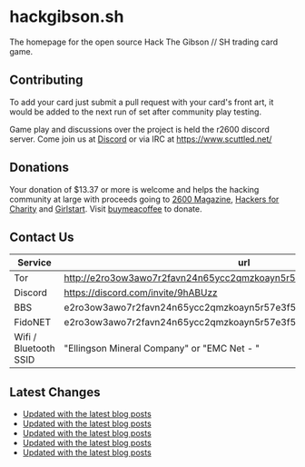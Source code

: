# hackgibson.sh
The homepage for the open source Hack The Gibson // SH trading card game.


## Contributing

To add your card just submit a pull request with your card's front art, it would be added to the next run of set after community play testing.

Game play and discussions over the project is held the r2600 discord server. Come join us at [Discord](https://discord.com/invite/9hABUzz) or via IRC at https://www.scuttled.net/


## Donations

Your donation of $13.37 or more is welcome and helps the hacking community at large with proceeds going to [2600 Magazine](https://2600.com/), [Hackers for Charity](https://hackersforcharity.org) and [Girlstart](https://girlstart.org).  Visit [buymeacoffee](https://www.buymeacoffee.com/hackgibson.sh) to donate.


## Contact Us

Service | url
-|-
Tor | http://e2ro3ow3awo7r2favn24n65ycc2qmzkoayn5r57e3f56nvjwdcgg32ad.onion
Discord | https://discord.com/invite/9hABUzz
BBS | e2ro3ow3awo7r2favn24n65ycc2qmzkoayn5r57e3f56nvjwdcgg32ad.onion:23
FidoNET | e2ro3ow3awo7r2favn24n65ycc2qmzkoayn5r57e3f56nvjwdcgg32ad.onion:24554
Wifi / Bluetooth SSID | "Ellingson Mineral Company" or "EMC Net - <fidonet address>"

## Latest Changes
<!-- BLOG-POST-LIST:START -->
- [Updated with the latest blog posts](https://github.com/DFW2600/hackgibson.sh/commit/789377addb85a735fb8e687dc48d4ede52cdc4b4)
- [Updated with the latest blog posts](https://github.com/DFW2600/hackgibson.sh/commit/2087dab83ecd0ac242906b384568a78b5a0c2a2d)
- [Updated with the latest blog posts](https://github.com/DFW2600/hackgibson.sh/commit/bf6ba13042fdc9f52febdcf79a2bfb588ebbb00c)
- [Updated with the latest blog posts](https://github.com/DFW2600/hackgibson.sh/commit/213f0a805f38a858442fa33d158dcb0c7a0a26e4)
- [Updated with the latest blog posts](https://github.com/DFW2600/hackgibson.sh/commit/94a88605d4899bb7f37cb98e7db973ba2d0b146c)
<!-- BLOG-POST-LIST:END -->
